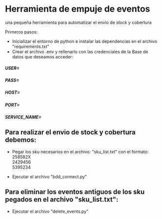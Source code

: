# Herramienta de empuje de eventos
una pequeña herramienta para automatizar el envio de stock y cobertura

Primeros pasos:
- Inicializar el entorno de python e instalar las dependencias en el archivo "requirements.txt"
- Crear el archivo .env y rellenarlo con las credenciales de la Base de datos que deseamos acceder:
##### USER=
##### PASS=
##### HOST=
##### PORT=
##### SERVICE_NAME=

## Para realizar el envio de stock y cobertura debemos:

- Pegar los sku necesarios en el archivo: "sku_list.txt" con el formato: <br>
258582X <br>
2429456 <br>
5395234 <br>

- Ejecutar el archivo "bdd_connect.py"

## Para eliminar los eventos antiguos de los sku pegados en el archivo "sku_list.txt":
- Ejecutar el archivo "delete_events.py"
